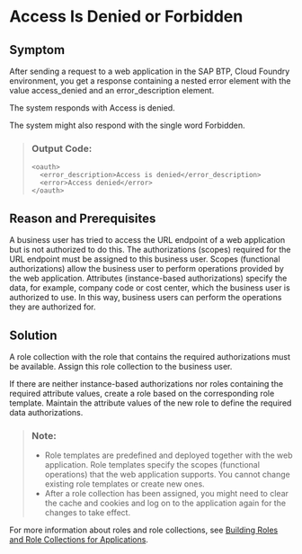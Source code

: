 <!-- loio13ce7bb497dc4ce3b92048e6149ae4c5 -->

# Access Is Denied or Forbidden



## Symptom

After sending a request to a web application in the SAP BTP, Cloud Foundry environment, you get a response containing a nested error element with the value access\_denied and an error\_description element.

The system responds with Access is denied.

The system might also respond with the single word Forbidden.

> ### Output Code:  
> ```
> <oauth>
>   <error_description>Access is denied</error_description>
>   <error>Access denied</error>
> </oauth>
> ```



## Reason and Prerequisites

A business user has tried to access the URL endpoint of a web application but is not authorized to do this. The authorizations \(scopes\) required for the URL endpoint must be assigned to this business user. Scopes \(functional authorizations\) allow the business user to perform operations provided by the web application. Attributes \(instance-based authorizations\) specify the data, for example, company code or cost center, which the business user is authorized to use. In this way, business users can perform the operations they are authorized for.



## Solution

A role collection with the role that contains the required authorizations must be available. Assign this role collection to the business user.

If there are neither instance-based authorizations nor roles containing the required attribute values, create a role based on the corresponding role template. Maintain the attribute values of the new role to define the required data authorizations.

> ### Note:  
> -   Role templates are predefined and deployed together with the web application. Role templates specify the scopes \(functional operations\) that the web application supports. You cannot change existing role templates or create new ones.
> -   After a role collection has been assigned, you might need to clear the cache and cookies and log on to the application again for the changes to take effect.

For more information about roles and role collections, see [Building Roles and Role Collections for Applications](https://help.sap.com/docs/BTP/65de2977205c403bbc107264b8eccf4b/eaa6a26291914b348e875a00b6beb729.html?version=Cloud).

